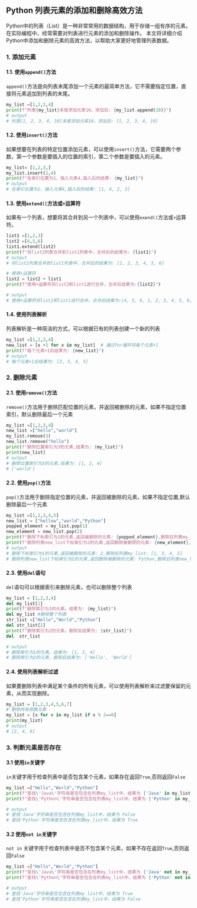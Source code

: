 ## Python 列表元素的添加和删除高效方法
Python中的列表（List）是一种非常常用的数据结构，用于存储一组有序的元素。在实际编程中，经常需要对列表进行元素的添加和删除操作。
本文将详细介绍Python中添加和删除元素的高效方法，以帮助大家更好地管理列表数据。
### 1. 添加元素
#### 1.1. 使用`append()`方法
`append()`方法是向列表末尾添加一个元素的最简单方法，它不需要指定位置，直接将元素追加到列表的末尾。
```python
my_list =[1,2,3,4]
print(f"列表{my_list}末尾添加元素10，添加后: {my_list.append(10)}")
# output
# 列表[1, 2, 3, 4, 10]末尾添加元素10，添加后: [1, 2, 3, 4, 10]
```
#### 1.2. 使用`insert()`方法
如果想要在列表的特定位置添加元素，可以使用`insert()`方法，它需要两个参数，第一个参数是要插入的位置的索引，第二个参数是要插入的元素。
```python
my_list= [1,2,3,]
my_list.insert(1,4)
print(f"在索引位置为1，插入元素4,插入后的结果: {my_list}")
# output
# 在索引位置为1，插入元素4,插入后的结果: [1, 4, 2, 3]
```
#### 1.3. 使用`extend()`方法或`+`运算符
如果有一个列表，想要将其合并到另一个列表中，可以使用`exend()`方法或`+`运算符。
```python
list1 =[1,2,3]
list2 =[4,5,6]
list1.extend(list2)
print(f"将list2列表合并到list1列表中，合并后的结果为: {list1}")
# output
# 将list2列表合并到list1列表中，合并后的结果为: [1, 2, 3, 4, 5, 6]

# 使用+运算符
list2 = list2 + list1
print(f"使用+运算符将list2和list1进行合并，合并后结果为:{list2}")

# output
# 使用+运算符将list2和list1进行合并，合并后结果为:[4, 5, 6, 1, 2, 3, 4, 5, 6]
```
#### 1.4. 使用列表解析
列表解析是一种简洁的方式，可以根据已有的列表创建一个新的列表
```python
my_list =[1,2,3,4]
new_list = [x +1 for x in my_list]  # 通过for循环将每个元素+1
print(f"每个元素+1后结果为: {new_list}")
# output
# 每个元素+1后结果为: [2, 3, 4, 5]
```
### 2. 删除元素
#### 2.1. 使用`remove()`方法
`remove()`方法用于删除匹配位置的元素，并返回被删除的元素，如果不指定位置索引，默认删除最后一个元素
```python
my_list =[1,2,3,4]
new_list =["hello","world"]
my_list.remove(3)
new_list.remove("hello")
print(f"删除位置索引为3的元素,结果为: {my_list}")
print(new_list)
# output
# 删除位置索引为3的元素,结果为: [1, 2, 4]
# ['world']
```
#### 2.2. 使用`pop()`方法
`pop()`方法用于删除指定位置的元素，并返回被删除的元素，如果不指定位置,默认删除最后一个元素
```python
my_list =[1,2,3,4,5]
new_list = ["hellow","world","Python"]
popped_element = my_list.pop(1)
new_element = new_list.pop(2)
print(f"删除下标索引为1的元素,返回被删除的元素: {popped_element},删除后列表my_list: {my_list}")
print(f"删除列表new_list下标索引为2的元素,返回删除被删除的元素: {new_element},删除后列表new_list {new_list}")
# output
# 删除下标索引为1的元素,返回被删除的元素: 2,删除后列表my_list: [1, 3, 4, 5]
# 删除列表new_list下标索引为2的元素,返回删除被删除的元素: Python,删除后列表new_list ['hellow', 'world']
```
#### 2.3. 使用`del`语句
`del`语句可以根据索引来删除元素，也可以删除整个列表
```python
my_list = [1,2,3,4]
del my_list[1]
print(f"删除索引为1的元素。结果为: {my_list}")
del my_list #删除整个列表
str_list =["Hello","World","Python"]
del str_list[2]
print(f"删除索引为2的元素，删除后结果为: {str_list}")
del  str_list

# output
# 删除索引为1的元素。结果为: [1, 3, 4]
# 删除索引为2的元素，删除后结果为: ['Hello', 'World']
```
#### 2.4. 使用列表解析过滤
如果要删除列表中满足某个条件的所有元素，可以使用列表解析来过滤要保留的元素，从而实现删除。
```python
my_list = [1,2,3,4,5,6,7]
# 删除所有奇数元素
my_list = [x for x in my_list if x % 2==0]
print(my_list)
# output
# [2, 4, 6]
```

### 3. 判断元素是否存在
#### 3.1 使用`in`关键字
`in`关键字用于检查列表中是否包含某个元素，如果存在返回`True`,否则返回`False`
```python
my_list =["Hello","World","Python"]
print(f"查找\'Java\'字符串是否包含在列表my_list中，结果为 {'Java' in my_list}")
print(f"查找\'Python\'字符串是否包含在列表my_list中，结果为 {'Python' in my_list}")

# output
# 查找'Java'字符串是否包含在列表my_list中，结果为 False
# 查找'Python'字符串是否包含在列表my_list中，结果为 True
```
#### 3.2 使用`not in`关键字
`not in` 关键字用于检查列表中是否不包含某个元素，如果不存在返回`True`,否则返回`False`
```python
my_list =["Hello","World","Python"]
print(f"查找\'Java\'字符串是否包含在列表my_list中，结果为 {'Java' not in my_list}")
print(f"查找\'Python\'字符串是否包含在列表my_list中，结果为 {'Python' not in my_list}")

# output
# 查找'Java'字符串是否包含在列表my_list中，结果为 True
# 查找'Python'字符串是否包含在列表my_list中，结果为 False
```

